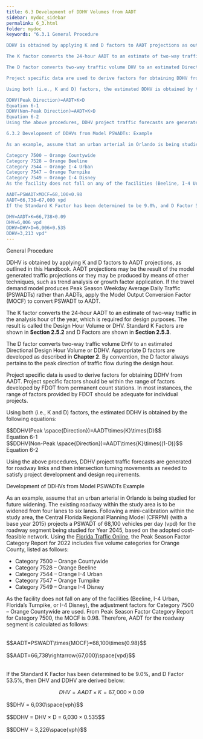 ```yaml
---
title: 6.3 Development of DDHV Volumes from AADT
sidebar: mydoc_sidebar
permalink: 6_3.html
folder: mydoc
keywords: "6.3.1 General Procedure

DDHV is obtained by applying K and D factors to AADT projections as outlined in this Handbook. The AADT projections may be the result of the model generated traffic projections, or they may be produced by means of other techniques, such as trend analysis or growth factor application. If the travel demand model produces Peak Season Weekday Average Daily Traffic (PSWADTs) rather than AADTs, apply the Model Output Conversion Factor (MOCF) to convert PSWADT to AADT.

The K factor converts the 24-hour AADT to an estimate of two-way traffic in the analysis hour of the year which is required for design purposes. The result is called the Design Hour Volume or DHV. Standard K Factors are shown in Section 2.5.2 and D Factors are shown in Section 2.6.2.

The D factor converts two-way traffic volume DHV to an estimated Directional Design Hour Volume or DDHV. Appropriate D factors are developed as described in Chapter 2. By convention, the D factor always pertains to the peak direction of traffic flow during the design hour.

Project specific data are used to derive factors for obtaining DDHV from AADT. Project specific factors should be within the ranges of factors developed by FDOT from permanent count stations. In most instances, the range of factors provided by FDOT should be adequate for most individual projects.

Using both (i.e., K and D) factors, the estimated DDHV is obtained by the following equations:

DDHV(Peak Direction)=AADT×K×D
Equation 6-1
DDHV(Non−Peak Direction)=AADT×K×D
Equation 6-2
Using the above procedures, DDHV project traffic forecasts are generated for roadway links and then intersection turning movements as needed to satisfy project development and design requirements.

6.3.2 Development of DDHVs from Model PSWADTs: Example

As an example, assume that an urban arterial in Orlando is being studied for future widening. The Existing roadway within the study area is to be widened from four lanes to six lanes. Following a mini-calibration within the study area, the Central Florida Regional Planning Model (CFRPM) (with a base year 2015) projects a PSWADT of 68,100 vehicles per day (vpd) for the roadway segment being studied for Year 2045 based on the adopted cost-feasible network in the future. Using the Florida Traffic Online, the Peak Season Factor Category Report for 2022 includes five volume categories for Orange County listed as follows:

Category 7500 – Orange Countywide
Category 7528 – Orange Beeline
Category 7544 – Orange I-4 Urban
Category 7547 – Orange Turnpike
Category 7549 – Orange I-4 Disney
As the facility does not fall on any of the facilities (Beeline, I-4 Urban, Turnpike, or I-4 Disney), the adjustment factors for Category 7500 – Orange Countywide are used. From Peak Season Factor Category Report for Category 7500, the MOCF is 0.98. Therefore, AADT for the roadway segment is calculated as follows:

AADT=PSWADT×MOCF=68,100×0.98
AADT=66,738→67,000 vpd
If the Standard K Factor has been determined to be 9.0%, and D Factor 53.5%, then DHV and DDHV are derived below:

DHV=AADT×K=66,738×0.09
DHV=6,006 vpd
DDHV=DHV×D=6,006×0.535
DDHV=3,213 vpd"
---
```


<style>
  div{text-align: justify;}
</style>

<span class="subtitle-3" data-chapter="6.3">General Procedure</span>

DDHV is obtained by applying K and D factors to AADT projections, as outlined in this Handbook. AADT projections may be the result of the model generated traffic projections or they may be produced by means of other techniques, such as trend analysis or growth factor application. If the travel demand model produces Peak Season Weekday Average Daily Traffic (PSWADTs) rather than AADTs, apply the Model Output Conversion Factor (MOCF) to convert PSWADT to AADT.
 

The K factor converts the 24-hour AADT to an estimate of two-way traffic in the analysis hour of the year, which is required for design purposes. The result is called the Design Hour Volume or DHV. Standard K Factors are shown in <b>Section 2.5.2</b> and D Factors are shown in <b>Section 2.5.3</b>.

The D factor converts two-way traffic volume DHV to an estimated Directional Design Hour Volume or DDHV. Appropriate D factors are developed as described in <b>Chapter 2</b>. By convention, the D factor always pertains to the peak direction of traffic flow during the design hour.

Project specific data is used to derive factors for obtaining DDHV from AADT. Project specific factors should be within the range of factors developed by FDOT from permanent count stations. In most instances, the range of factors provided by FDOT should be adequate for individual projects.

Using both (i.e., K and D) factors, the estimated DDHV is obtained by the following equations:

<div class="equation-container">
    <div class="formula">
        $$DDHV(Peak \space{Direction})=AADT\times{K}\times{D}$$
    </div>
    <div class="equation-label">Equation 6-1</div>
</div>

<div class="equation-container">
    <div class="formula">
        $$DDHV(Non-Peak \space{Direction})=AADT\times{K}\times{(1-D)}$$
    </div>
    <div class="equation-label">Equation 6-2</div>
</div>

Using the above procedures, DDHV project traffic forecasts are generated for roadway links and then intersection turning movements as needed to satisfy project development and design requirements.


<span class="subtitle-3" data-chapter="6.3">Development of DDHVs from Model PSWADTs Example</span>

As an example, assume that an urban arterial in Orlando is being studied for future widening. The existing roadway within the study area is to be widened from four lanes to six lanes. Following a mini-calibration within the study area, the Central Florida Regional Planning Model (CFRPM) (with a base year 2015) projects a PSWADT of 68,100 vehicles per day (vpd) for the roadway segment being studied for Year 2045, based on the adopted cost-feasible network. Using the <a href="https://tdaappsprod.dot.state.fl.us/fto/" target="_blank">Florida Traffic Online</a>, the Peak Season Factor Category Report for 2022 includes five volume categories for Orange County, listed as follows:

<div id="red-square">
<ul>
<li>Category 7500 – Orange Countywide</li>
<li>Category 7528 – Orange Beeline</li>
<li>Category 7544 – Orange I-4 Urban</li>
<li>Category 7547 – Orange Turnpike</li>
<li>Category 7549 – Orange I-4 Disney</li>
</ul>
</div>


As the facility does not fall on any of the facilities (Beeline, I-4 Urban, Florida’s Turnpike, or I-4 Disney), the adjustment factors for Category 7500 – Orange Countywide are used. From Peak Season Factor Category Report for Category 7500, the MOCF is 0.98. Therefore, AADT for the roadway segment is calculated as follows:


<div style="margin:2rem"></div>
$$AADT=PSWADT\times{MOCF}=68,100\times{0.98}$$
<div style="margin:1rem"></div>
$$AADT=66,738\rightarrow{67,000}\space{vpd}$$
<div style="margin:2rem"></div>


If the Standard K Factor has been determined to be 9.0%, and D Factor 53.5%, then DHV and DDHV are derived below:

$$DHV = AADT × K = 67,000 × 0.09$$
<div style="margin:1rem"></div>
$$DHV = 6,030\space{vph}$$
<div style="margin:1rem"></div>
$$DDHV = DHV × D = 6,030 × 0.535$$
<div style="margin:1rem"></div>
$$DDHV = 3,226\space{vph}$$












